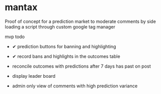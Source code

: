 # mantax

Proof of concept for a prediction market to moderate comments by side loading a script through custom google tag manager

mvp todo

- ✔ prediction buttons for banning and highlighting 

- ✔ record bans and highlights in the outcomes table

- reconcile outcomes with predictions after 7 days has past on post

- display leader board

- admin only view of comments with high prediction variance
